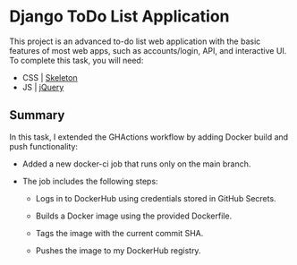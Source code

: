 # Django ToDo List Application

This project is an advanced to-do list web application with the basic features of most web apps, such as accounts/login, API, and interactive UI. 
To complete this task, you will need:

- CSS | [Skeleton](http://getskeleton.com/)
- JS  | [jQuery](https://jquery.com/)

## Summary

In this task, I extended the GHActions workflow by adding Docker build and push functionality:

- Added a new docker-ci job that runs only on the main branch.

- The job includes the following steps:

    - Logs in to DockerHub using credentials stored in GitHub Secrets.

    - Builds a Docker image using the provided Dockerfile.

    - Tags the image with the current commit SHA.

    - Pushes the image to my DockerHub registry.

